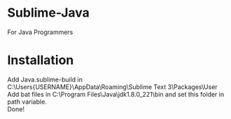 # Sublime-Java
For Java Programmers
# Installation
Add Java.sublime-build in C:\Users\{USERNAME}\AppData\Roaming\Sublime Text 3\Packages\User<br>
Add bat files in C:\Program Files\Java\jdk1.8.0_221\bin and set this folder in path variable.<br>
Done!
